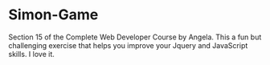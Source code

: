 # Simon-Game
Section 15 of the Complete Web Developer Course by Angela. This a fun but challenging exercise that helps you improve your Jquery and JavaScript skills. I love it.
